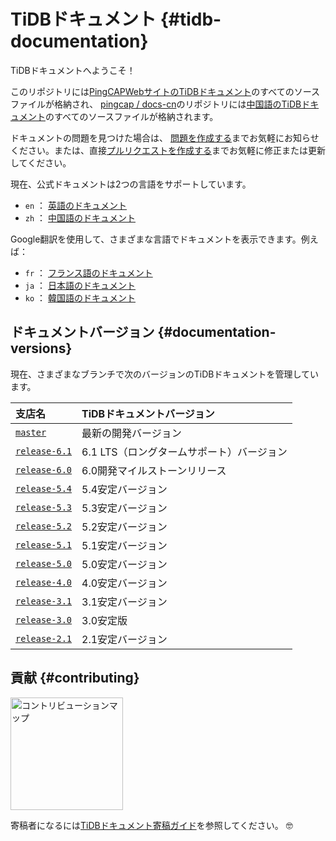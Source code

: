# TiDBドキュメント {#tidb-documentation}

TiDBドキュメントへようこそ！

このリポジトリには[PingCAPWebサイトのTiDBドキュメント](https://docs.pingcap.com/tidb/stable)のすべてのソースファイルが格納され、 [pingcap / docs-cn](https://github.com/pingcap/docs-cn)のリポジトリには[中国語のTiDBドキュメント](https://docs.pingcap.com/zh/tidb/stable)のすべてのソースファイルが格納されます。

ドキュメントの問題を見つけた場合は、 [問題を作成する](https://github.com/pingcap/docs/issues/new/choose)までお気軽にお知らせください。または、直接[プルリクエストを作成する](/CONTRIBUTING.md#how-to-contribute)までお気軽に修正または更新してください。

現在、公式ドキュメントは2つの言語をサポートしています。

-   `en` ： [英語のドキュメント](https://docs.pingcap.com/tidb/stable)
-   `zh` ： [中国語のドキュメント](https://docs.pingcap.com/zh/tidb/stable)

Google翻訳を使用して、さまざまな言語でドキュメントを表示できます。例えば：

-   `fr` ： [フランス語のドキュメント](https://translate.google.com/translate?hl=en&#x26;sl=en&#x26;tl=fr&#x26;u=https%3A%2F%2Fgithub.com%2Fpingcap%2Fdocs%2Fblob%2Fmaster%2FTOC.md)
-   `ja` ： [日本語のドキュメント](https://translate.google.com/translate?hl=en&#x26;sl=en&#x26;tl=ja&#x26;u=https%3A%2F%2Fgithub.com%2Fpingcap%2Fdocs%2Fblob%2Fmaster%2FTOC.md)
-   `ko` ： [韓国語のドキュメント](https://translate.google.com/translate?hl=en&#x26;sl=en&#x26;tl=ko&#x26;u=https%3A%2F%2Fgithub.com%2Fpingcap%2Fdocs%2Fblob%2Fmaster%2FTOC.md)

## ドキュメントバージョン {#documentation-versions}

現在、さまざまなブランチで次のバージョンのTiDBドキュメントを管理しています。

| 支店名                                                               | TiDBドキュメントバージョン          |
| :---------------------------------------------------------------- | :----------------------- |
| [`master`](https://github.com/pingcap/docs/tree/master)           | 最新の開発バージョン               |
| [`release-6.1`](https://github.com/pingcap/docs/tree/release-6.1) | 6.1 LTS（ロングタームサポート）バージョン |
| [`release-6.0`](https://github.com/pingcap/docs/tree/release-6.0) | 6.0開発マイルストーンリリース         |
| [`release-5.4`](https://github.com/pingcap/docs/tree/release-5.4) | 5.4安定バージョン               |
| [`release-5.3`](https://github.com/pingcap/docs/tree/release-5.3) | 5.3安定バージョン               |
| [`release-5.2`](https://github.com/pingcap/docs/tree/release-5.2) | 5.2安定バージョン               |
| [`release-5.1`](https://github.com/pingcap/docs/tree/release-5.1) | 5.1安定バージョン               |
| [`release-5.0`](https://github.com/pingcap/docs/tree/release-5.0) | 5.0安定バージョン               |
| [`release-4.0`](https://github.com/pingcap/docs/tree/release-4.0) | 4.0安定バージョン               |
| [`release-3.1`](https://github.com/pingcap/docs/tree/release-3.1) | 3.1安定バージョン               |
| [`release-3.0`](https://github.com/pingcap/docs/tree/release-3.0) | 3.0安定版                   |
| [`release-2.1`](https://github.com/pingcap/docs/tree/release-2.1) | 2.1安定バージョン               |

## 貢献 {#contributing}

[<img src="media/contribution-map.png" alt="コントリビューションマップ" width="180">](https://github.com/pingcap/docs/blob/master/credits.md)

寄稿者になるには[TiDBドキュメント寄稿ガイド](/CONTRIBUTING.md)を参照してください。 🤓
